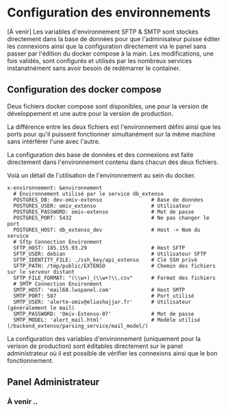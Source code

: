 # Configuration des environnements

[À venir] Les variables d'environnement SFTP & SMTP sont stockés directement dans la base de données pour que l'adminisateur puisse éditer les connexions ainsi que la configuration directement via le panel sans passer par l'édition du docker compose à la main. Les modifications, une fois validés, sont configurés et utilisés par les nombreux services instanatnément sans avoir besoin de redémarrer le container.

## Configuration des docker compose

Deux fichiers docker compose sont disponibles, une pour la version de développement et une autre pour la version de production.

La différence entre les deux fichiers est l'environnement défini ainsi que les ports pour qu'il puissent fonctionner simultanément sur la même machine sans intérférer l'une avec l'autre.

La configuration des base de données et des connexions est faite directement dans l'environnement contenu dans chacun des deux fichiers.

Voià un détail de l'utilisation de l'environnement au sein du docker.

```
x-environnement: &environnement
  # Environnement utilisé par le service db_extenso
  POSTGRES_DB: dev-omiv-extenso                # Base de données
  POSTGRES_USER: omiv_extenso                  # Utilisateur
  POSTGRES_PASSWORD: omiv-extenso              # Mot de passe
  POSTGRES_PORT: 5432                          # Ne pas changer le port
  POSTGRES_HOST: db_extenso_dev                # Host -> Nom du service
  # Sftp Connection Environment
  SFTP_HOST: 185.155.93.29                     # Host SFTP
  SFTP_USER: debian                            # Utilisateur SFTP
  SFTP_IDENTITY_FILE: ./ssh_key/api_extenso    # Clé SSH privé
  SFTP_PATH: /tmp/public/EXTENSO               # Chemin des fichiers sur le serveur distant
  SFTP_FILE_FORMAT: "(\\w+)_(\\w+)\\.csv"      # Format des fichiers
  # SMTP Connection Environment
  SMTP_HOST: 'mail68.lwspanel.com'             # Host SMTP
  SMTP_PORT: 587                               # Port utilisé
  SMTP_USER: 'alerte-omiv@eliashajjar.fr'      # Utilisateur (généralement le mail)
  SMTP_PASSWORD: 'Omiv-Extenso-07'             # Mot de passe
  SMTP_MODEL: 'alert_mail.html'                # Modèle utilisé (/backend_extenso/parsing_service/mail_model/)
```

La configuration des variables d'environnement (uniquement pour la verison de production) sont éditables directement sur le panel administrateur où il est possible de vérifier les connexions ainsi que le bon fonctionnement.

## Panel Administrateur

### À venir ..
